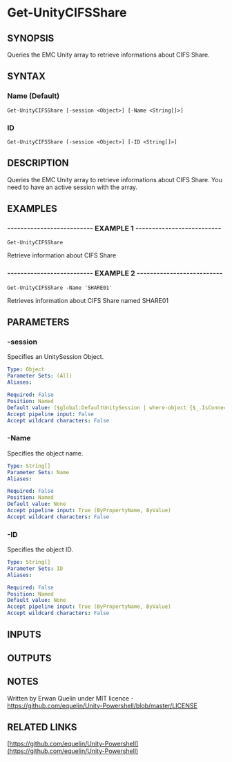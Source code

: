 # Get-UnityCIFSShare

## SYNOPSIS
Queries the EMC Unity array to retrieve informations about CIFS Share.

## SYNTAX

### Name (Default)
```
Get-UnityCIFSShare [-session <Object>] [-Name <String[]>]
```

### ID
```
Get-UnityCIFSShare [-session <Object>] [-ID <String[]>]
```

## DESCRIPTION
Queries the EMC Unity array to retrieve informations about CIFS Share.
You need to have an active session with the array.

## EXAMPLES

### -------------------------- EXAMPLE 1 --------------------------
```
Get-UnityCIFSShare
```

Retrieve information about CIFS Share

### -------------------------- EXAMPLE 2 --------------------------
```
Get-UnityCIFSShare -Name 'SHARE01'
```

Retrieves information about CIFS Share named SHARE01

## PARAMETERS

### -session
Specifies an UnitySession Object.

```yaml
Type: Object
Parameter Sets: (All)
Aliases: 

Required: False
Position: Named
Default value: ($global:DefaultUnitySession | where-object {$_.IsConnected -eq $true})
Accept pipeline input: False
Accept wildcard characters: False
```

### -Name
Specifies the object name.

```yaml
Type: String[]
Parameter Sets: Name
Aliases: 

Required: False
Position: Named
Default value: None
Accept pipeline input: True (ByPropertyName, ByValue)
Accept wildcard characters: False
```

### -ID
Specifies the object ID.

```yaml
Type: String[]
Parameter Sets: ID
Aliases: 

Required: False
Position: Named
Default value: None
Accept pipeline input: True (ByPropertyName, ByValue)
Accept wildcard characters: False
```

## INPUTS

## OUTPUTS

## NOTES
Written by Erwan Quelin under MIT licence - https://github.com/equelin/Unity-Powershell/blob/master/LICENSE

## RELATED LINKS

[https://github.com/equelin/Unity-Powershell](https://github.com/equelin/Unity-Powershell)

